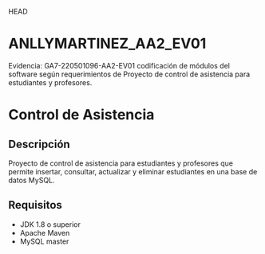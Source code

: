 HEAD
# ANLLYMARTINEZ_AA2_EV01
Evidencia: GA7-220501096-AA2-EV01 codificación de módulos del software según requerimientos de Proyecto de control de asistencia para estudiantes y profesores. 

# Control de Asistencia

## Descripción

Proyecto de control de asistencia para estudiantes y profesores que permite insertar, consultar, actualizar y eliminar estudiantes en una base de datos MySQL.

## Requisitos
- JDK 1.8 o superior
- Apache Maven
- MySQL
master
